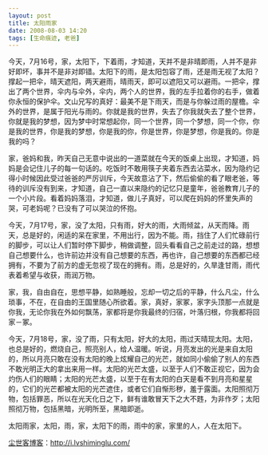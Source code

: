 ```yaml
---
layout: post
title: 太阳雨家
date: 2008-08-03 14:20
tags: [生命痕迹, 老爸]
---
```

今天，7月16号，家，太阳下，下着雨，才知道，天并不是非晴即雨，人并不是非好即坏，事并不是非对即错。太阳下的雨，是太阳包容了雨，还是雨无视了太阳？撑起一把伞，晴天遮阳，两天避雨，晴雨天，即可以遮阳又可以避雨。一把伞，撑出了两个世界，伞内与伞外，伞内，两个人的世界，我的左手拉着你的右手，做着你永恒的保护伞。文山兄写的真好：最美不是下雨天，而是与你躲过雨的屋檐。伞外的世界，是属于阳光与雨的。你就是我的世界，失去了你我就失去了整个世界，你就是我的梦想，因为梦中时常想起你，同一个世界，同一个梦想，同一个你，你是我的世界，你是我的梦想，你是我的你，你是世界，你是梦想，你是我的。你是我的吗？

家，爸妈和我，昨天自己无意中说出的一道菜就在今天的饭桌上出现，才知道，妈妈是会记住儿子的每一句话的。吃饭时不敢用筷子夹着东西去沾菜水，因为隐约记得小时候因此受过爸爸的严厉训斥，今天故意沾了下，然后偷偷的看了眼老爸，等待的训斥没有到来，才知道，自己一直以来隐约的记忆只是童年，爸爸教育儿子的一个小片段。看着妈妈落泪，才知道，做儿子真好，可以爬在妈妈的怀里失声的哭，可老妈呢？已没有了可以哭泣的怀抱。

今天，7月17号，家，没了太阳，只有雨，好大的雨，大雨倾盆，从天而降。雨天，总是好的，闲适的呆在家里，不用出行，因为不能。雨，挡住了人们忙碌前行的脚步，可以让人们暂时停下脚步，稍做调整，回头看看自己之前走过的路，想想自己想要什么，也许前边并没有自己想要的东西，再也许，自己想要的东西都已经拥有，不要为了前方的虚无忽视了现在的拥有。雨，总是好的，久旱逢甘雨，雨代表着希望与收获，雨润万物。

家，我，自由自在，思想平静，如熟睡般，忘却一切之后的平静，什么凡尘，什么琐事，不在，在自由的王国里随心所欲着。家，真好，家冢，家字头顶那一点就是你我，无论你我在外如何飘荡，家都将是你我最终的归宿，叶落归根，你我都将回家－冢。

今天，7月18号，家，没了雨，只有太阳，好大的太阳，雨过天晴现太阳。太阳，也总是好的，燃烧自己，照亮别人，给人温暖。听说，月亮发出的光是来自太阳的，所以月亮只敢在没有太阳的晚上炫耀自己的光芒，就如同小偷偷了别人的东西不敢光明正大的拿出来用一样。太阳的光芒太盛，以至于人们不敢正视它，因为会灼伤人们的眼睛；太阳的光芒太盛，以至于在有太阳的白天是看不到月亮和星星的，它们的光芒都被太阳的光芒遮住，或者它们自惭形秽，羞于露面。太阳照彻万物，包括罪恶，所以在光天化日之下，鲜有谁敢冒天下之大不韪，为非作歹；太阳照彻万物，包括黑暗，光明所至，黑暗即逝。

太阳雨家，太阳，雨，家，太阳下的雨，雨中的家，家里的人，人在太阳下。

<a href="http://i.lvshiminglu.com/">尘世客博客</a>：<a href="http://i.lvshiminglu.com/">http://i.lvshiminglu.com/</a>

